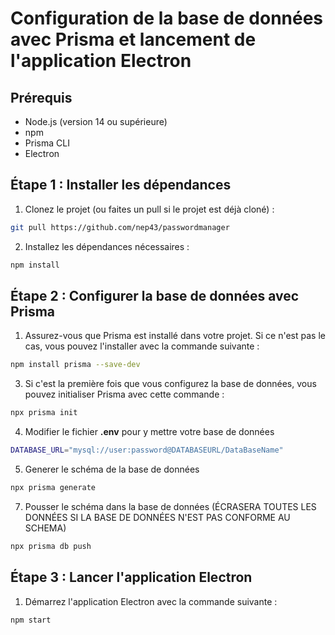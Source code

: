 # Configuration de la base de données avec Prisma et lancement de l'application Electron

## Prérequis

- Node.js (version 14 ou supérieure)
- npm 
- Prisma CLI
- Electron

## Étape 1 : Installer les dépendances

1. Clonez le projet (ou faites un pull si le projet est déjà cloné) :

```bash
git pull https://github.com/nep43/passwordmanager
```

2. Installez les dépendances nécessaires :
```bash
npm install
```

## Étape 2 : Configurer la base de données avec Prisma

1. Assurez-vous que Prisma est installé dans votre projet. Si ce n'est pas le cas, vous pouvez l'installer avec la commande suivante :
```bash
npm install prisma --save-dev
```
3. Si c'est la première fois que vous configurez la base de données, vous pouvez initialiser Prisma avec cette commande :
```bash
npx prisma init
```
4. Modifier le fichier **.env** pour y mettre votre base de données
```bash
DATABASE_URL="mysql://user:password@DATABASEURL/DataBaseName"
```
5. Generer le schéma de la base de données
```bash
npx prisma generate
```
7. Pousser le schéma dans la base de données (ÉCRASERA TOUTES LES DONNÉES SI LA BASE DE DONNÉES N'EST PAS CONFORME AU SCHEMA)
```bash
npx prisma db push
```

## Étape 3 : Lancer l'application Electron
1. Démarrez l'application Electron avec la commande suivante :
```bash
npm start
```
